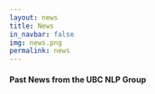 ```yaml
---
layout: news
title: News
in_navbar: false
img: news.png
permalink: news
---
```


#### Past News from the UBC NLP Group
